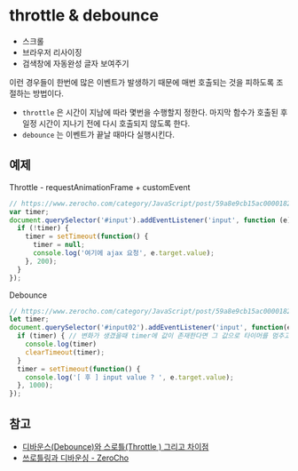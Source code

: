 # throttle & debounce

- 스크롤
- 브라우저 리사이징
- 검색창에 자동완성 글자 보여주기

이런 경우들이 한번에 많은 이벤트가 발생하기 때문에 매번 호출되는 것을 피하도록 조절하는 방법이다.

- `throttle` 은 시간이 지남에 따라 몇번을 수행할지 정한다. 마지막 함수가 호출된 후 일정 시간이 지나기 전에 다시 호출되지 않도록 한다.
- `debounce` 는 이벤트가 끝날 때마다 실행시킨다.

## 예제
Throttle - requestAnimationFrame + customEvent
```js
// https://www.zerocho.com/category/JavaScript/post/59a8e9cb15ac0000182794fa
var timer;
document.querySelector('#input').addEventListener('input', function (e) {
  if (!timer) {
    timer = setTimeout(function() {
      timer = null;
      console.log('여기에 ajax 요청', e.target.value);
    }, 200);
  }
});
```

Debounce
```js
// https://www.zerocho.com/category/JavaScript/post/59a8e9cb15ac0000182794fa
let timer;
document.querySelector('#input02').addEventListener('input', function(e) {
  if (timer) { // 변화가 생겼을때 timer에 값이 존재한다면 그 값으로 타이머를 멈추고 , 새로운 타이머를 걸어준다
    console.log(timer)
    clearTimeout(timer);
  }
  timer = setTimeout(function() {
    console.log('[ 후 ] input value ? ', e.target.value);
  }, 1000);
});
```
## 참고
- [디바운스(Debounce)와 스로틀(Throttle ) 그리고 차이점](https://webclub.tistory.com/607)
- [쓰로틀링과 디바운싱 - ZeroCho](https://www.zerocho.com/category/JavaScript/post/59a8e9cb15ac0000182794fa)